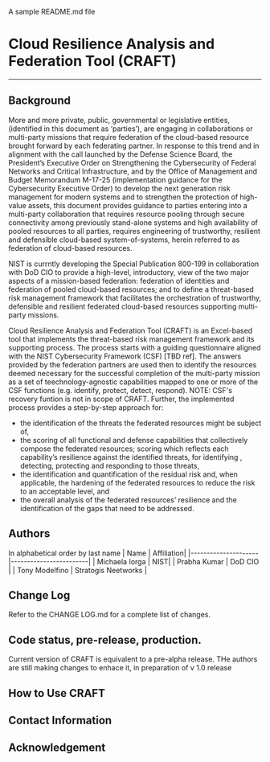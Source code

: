 A sample README.md file

# Cloud Resilience Analysis and Federation Tool (CRAFT)
---
## Background
More and more private, public, governmental or legislative entities, (identified in this document as ‘parties’), are engaging in collaborations or multi-party missions that require federation of the cloud-based resource brought forward by each federating partner. In response to this trend and in alignment with the call launched by the Defense Science Board, the President’s Executive Order on Strengthening the Cybersecurity of Federal Networks and Critical Infrastructure, and by the Office of Management and Budget Memorandum M-17-25 (implementation guidance for the Cybersecurity Executive Order) to develop the next generation risk management for modern systems and to strengthen the protection of high-value assets, this document provides guidance to parties entering into a multi-party collaboration that requires resource pooling through secure connectivity among previously stand-alone systems and high availability of pooled resources to all parties, requires engineering of trustworthy, resilient and defensible cloud-based system-of-systems, herein referred to as federation of cloud-based resources.

NIST is currntly developing the Special Publication 800-199 in collaboration with DoD CIO to provide a high-level, introductory, view of the two major aspects of a mission-based federation:  federation of identities and federation of pooled cloud-based resources; and to define a threat-based risk management framework that facilitates the orchestration of trustworthy, defensible and resilient federated cloud-based resources supporting multi-party missions. 

Cloud Resilience Analysis and Federation Tool (CRAFT) is an Excel-based tool that implements the threat-based risk management framework and its supporting process. The process starts with a guiding questionnaire aligned with the NIST Cybersecurity Framework (CSF) [TBD ref]. The answers provided by the federation partners are used then to identify the resources deemed necessary for the successful completion of the multi-party mission as a set of teechnology-agnostic capabilities mapped to one or more of the CSF functions (e.g. identify, protect, detect, respond). NOTE: CSF's recovery funtion is not in scope of CRAFT. Further, the implemented process provides a step-by-step approach for:
-	the identification of the threats the federated resources might be subject of, 
-	the scoring of all functional and defense capabilities that collectively compose the federated resources; scoring which reflects each capability’s resilience against the identified threats, for identifying , detecting, protecting and responding to those threats,
-	the identification and quantification of the residual risk and, when applicable, the hardening of the federated resources to reduce the risk to an acceptable level, and 
- the overall analysis of the federated resources’ resilience  and the identification of the gaps that need to be addressed.

## Authors

In alphabetical order by last name
|  Name | Affiliation|
|---------------------|------------------------|
| Michaela Iorga | NIST|
| Prabha Kumar | DoD CIO |
| Tony Modelfino | Stratogis Neetworks |


## Change Log

Refer to the CHANGE LOG.md for a complete list of changes.

## Code status, pre-release, production.

Current version of CRAFT is equivalent to a pre-alpha release. THe authors are still making changes to enhace it, in preparation of v 1.0 release

## How to Use CRAFT


## Contact Information


## Acknowledgement



